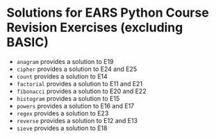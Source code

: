 # Solutions for EARS Python Course Revision Exercises (excluding BASIC)

- `anagram` provides a solution to E19
- `cipher` provides a solution to E24 and E25
- `count` provides a solution to E14
- `factorial` provides a solution to E11 and E21
- `fibonacci` provides a solution to E20 and E22
- `histogram` provides a solution to E15
- `powers` provides a solution to E16 and E17
- `regex` provides a solution to E23
- `reverse` provides a solution to E12 and E13
- `sieve` provides a solution to E18
